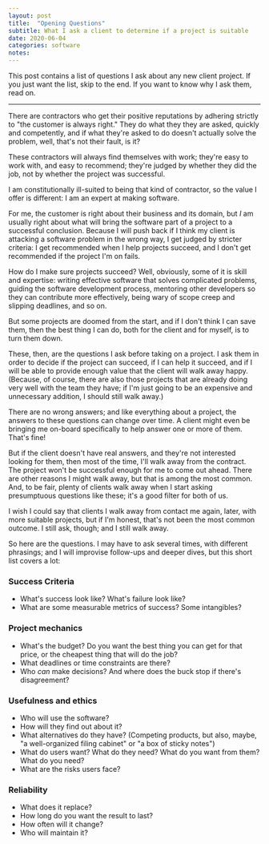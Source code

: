 ```yaml
---
layout: post
title:  "Opening Questions"
subtitle: What I ask a client to determine if a project is suitable
date: 2020-06-04
categories: software
notes:
---
```


This post contains a list of questions I ask about any new client project. If you just want the list, skip to the end. If you want to know why I ask them, read on.

-----

There are contractors who get their positive reputations by adhering strictly to "the customer is always right." They do what they they are asked, quickly and competently, and if what they're asked to do doesn't actually solve the problem, well, that's not their fault, is it?

These contractors will always find themselves with work; they're easy to work with, and easy to recommend; they're judged by whether they did the job, not by whether the project was successful.

I am constitutionally ill-suited to being that kind of contractor, so the value I offer is different: I am an expert at making software.

For me, the customer is right about their business and its domain, but *I* am usually right about what will bring the software part of a project to a successful conclusion. Because I will push back if I think my client is attacking a software problem in the wrong way, I get judged by stricter criteria: I get recommended when I help projects succeed, and I don't get recommended if the project I'm on fails.

How do I make sure projects succeed? Well, obviously, some of it is skill and expertise: writing effective software that solves complicated problems, guiding the software development process, mentoring other developers so they can contribute more effectively, being wary of scope creep and slipping deadlines, and so on.

But some projects are doomed from the start, and if I don't think I can save them, then the best thing I can do, both for the client and for myself, is to turn them down.

These, then, are the questions I ask before taking on a project. I ask them in order to decide if the project can succeed, if I can help it succeed, and if I will be able to provide enough value that the client will walk away happy. (Because, of course, there are also those projects that are already doing very well with the team they have; if I'm just going to be an expensive and unnecessary addition, I should still walk away.)

There are no wrong answers; and like everything about a project, the answers to these questions can change over time. A client might even be bringing me on-board specifically to help answer one or more of them. That's fine!

But if the client doesn't have real answers, and they're not interested looking for them, then most of the time, I'll walk away from the contract. The project won't be successful enough for me to come out ahead. There are other reasons I might walk away, but that is among the most common. And, to be fair, plenty of clients walk away when I start asking presumptuous questions like these; it's a good filter for both of us.

I wish I could say that clients I walk away from contact me again, later, with more suitable projects, but if I'm honest, that's not been the most common outcome. I still ask, though; and I still walk away.

So here are the questions. I may have to ask several times, with different phrasings; and I will improvise follow-ups and deeper dives, but this short list covers a lot:

### Success Criteria
* What's success look like? What's failure look like?
* What are some measurable metrics of success? Some intangibles?

### Project mechanics
* What's the budget? Do you want the best thing you can get for that price, or the cheapest thing that will do the job?
* What deadlines or time constraints are there?
* Who *can* make decisions? And where does the buck stop if there's disagreement?

### Usefulness and ethics
* Who will use the software?
* How will they find out about it?
* What alternatives do they have? (Competing products, but also, maybe, "a well-organized filing cabinet" or "a box of sticky notes")
* What do users want? What do they need? What do you want from them? What do you need?
* What are the risks users face?

### Reliability
* What does it replace?
* How long do you want the result to last?
* How often will it change?
* Who will maintain it?
